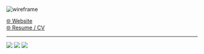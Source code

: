 ![wireframe](https://user-images.githubusercontent.com/56437/227197828-97dea59d-8fdd-4865-afb5-184abd294bad.png)

[🌐 Website](https://craigerskine.com/)  
[🌐 Resume / CV](https://craigerskine.com/resume/)

---

[![](https://img.shields.io/badge/ux-designer-tomato?logo=sketch)](https://craigerskine.com/)
[![](https://img.shields.io/badge/guitar-nerd-tomato?logo=apple-music)](https://craigerskine.com/)
![](https://img.shields.io/badge/biological-realist-tomato?logo=about.me)
